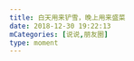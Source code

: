 ```yaml
---
title: 白天用来铲雪，晚上用来盛菜
date: 2018-12-30 19:22:13
mCategories: [说说,朋友圈]
type: moment
---
```


<div id="pics-20181230192213"></div>

<script>
var data = [
    {"link": "2018-12-30_000000.jpeg", "type": "shuoshuo"},
    {"link": "2018-12-30_000001.jpeg", "type": "shuoshuo"},
    {"link": "2018-12-30_000002.jpeg", "type": "shuoshuo"},
    {"link": "2018-12-30_000003.jpeg", "type": "shuoshuo"}
];
picsRender(data, "pics-20181230192213");
</script>
